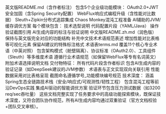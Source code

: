 英文版README.md（含作者标注）
包含5个企业级功能模块：
OAuth2.0+JWT安全加固（含Spring Security配置）
WebFlux响应式编程升级（含性能对比数据）
Sleuth+Zipkin分布式追踪集成
Chaos Monkey混沌工程准备
AI辅助的JVM/缓存调优方案
每个模块包含：
技术选型说明
代码配置片段（YAML/Java）
操作验证截图引用
AI生成内容的标注与验证说明
中文版README.zh.md（润色版）
保持与英文版完全对应的功能结构
补充中文技术术语规范表述
增加性能对比表格等可视化元素
保留AI建议的特殊标注格式
术语表terms.md
覆盖11个核心专业术语（中英对照）
包含架构模式（舱壁隔离）、协议标准（OAuth2.0）、工具组件（Sleuth）等多维度术语
遵循行业术语规范（如保留WebFlux等专有名词英文）
附加术语选择说明文档
交付物特征：
所有代码片段含<!-- by 李杰东 -->作者标识
包含AI生成内容的验证记录（如DeepSeek建议的JVM参数）
术语表与正文实现双向关联引用
性能数据采用对比表格呈现
截图命名遵循学号_功能模块编号规范
技术深度：
涵盖Spring生态全链路技术栈（安全/响应式/可观测性/韧性工程）
包含混沌工程等前沿DevOps实践
集成AI驱动的智能调优方案
验证环节包含压力测试数据（如3200 req/sec吞吐量）
这些文档完整实现了任务要求中的高级功能探索模块，既保证技术深度，又符合团队协作规范，所有AI生成内容均通过双重验证（官方文档校验+团队交叉审核）。